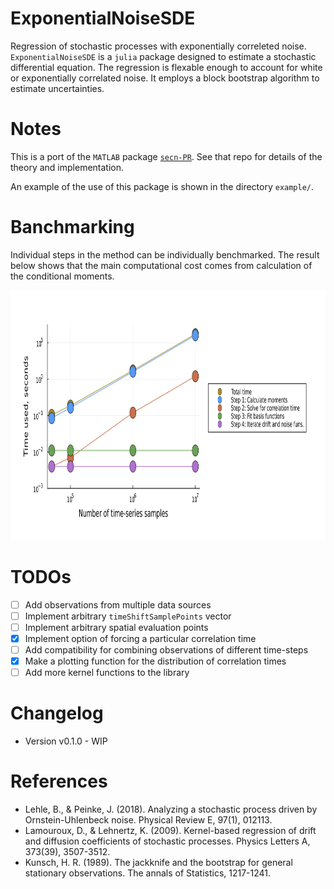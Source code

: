 # ExponentialNoiseSDE
Regression of stochastic processes with exponentially correleted noise. `ExponentialNoiseSDE` is a `julia` package designed to estimate a stochastic differential equation. The regression is flexable enough to account for white or exponentially correlated noise. It employs a block bootstrap algorithm to estimate uncertainties. 

# Notes

This is a port of the `MATLAB` package [`secn-PR`](https://github.com/williamjsdavis/secn-PR). See that repo for details of the theory and implementation.

An example of the use of this package is shown in the directory `example/`.

# Banchmarking

Individual steps in the method can be individually benchmarked. The result below shows that the main computational cost comes from calculation of the conditional moments.

<img src="/example/benchmarking_time.png" height="400"/>

# TODOs

- [ ] Add observations from multiple data sources
- [ ] Implement arbitrary `timeShiftSamplePoints` vector
- [ ] Implement arbitrary spatial evaluation points
- [x] Implement option of forcing a particular correlation time
- [ ] Add compatibility for combining observations of different time-steps
- [x] Make a plotting function for the distribution of correlation times
- [ ] Add more kernel functions to the library

# Changelog

- Version v0.1.0 - WIP

# References

- Lehle, B., & Peinke, J. (2018). Analyzing a stochastic process driven by Ornstein-Uhlenbeck noise. Physical Review E, 97(1), 012113.
- Lamouroux, D., & Lehnertz, K. (2009). Kernel-based regression of drift and diffusion coefficients of stochastic processes. Physics Letters A, 373(39), 3507-3512.
- Kunsch, H. R. (1989). The jackknife and the bootstrap for general stationary observations. The annals of Statistics, 1217-1241.